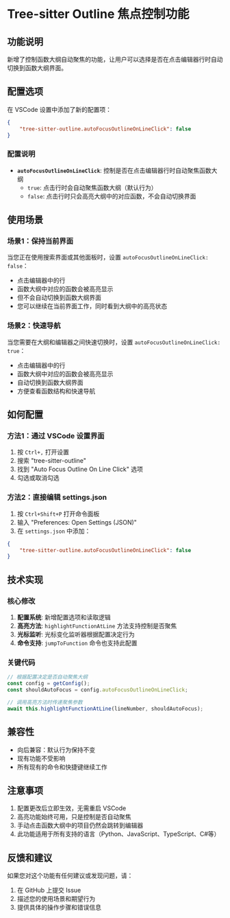# Tree-sitter Outline 焦点控制功能

## 功能说明

新增了控制函数大纲自动聚焦的功能，让用户可以选择是否在点击编辑器行时自动切换到函数大纲界面。

## 配置选项

在 VSCode 设置中添加了新的配置项：

```json
{
    "tree-sitter-outline.autoFocusOutlineOnLineClick": false
}
```

### 配置说明

- **`autoFocusOutlineOnLineClick`**: 控制是否在点击编辑器行时自动聚焦函数大纲
  - `true`: 点击行时会自动聚焦函数大纲（默认行为）
  - `false`: 点击行时只会高亮大纲中的对应函数，不会自动切换界面

## 使用场景

### 场景1：保持当前界面
当您正在使用搜索界面或其他面板时，设置 `autoFocusOutlineOnLineClick: false`：
- 点击编辑器中的行
- 函数大纲中对应的函数会被高亮显示
- 但不会自动切换到函数大纲界面
- 您可以继续在当前界面工作，同时看到大纲中的高亮状态

### 场景2：快速导航
当您需要在大纲和编辑器之间快速切换时，设置 `autoFocusOutlineOnLineClick: true`：
- 点击编辑器中的行
- 函数大纲中对应的函数会被高亮显示
- 自动切换到函数大纲界面
- 方便查看函数结构和快速导航

## 如何配置

### 方法1：通过 VSCode 设置界面
1. 按 `Ctrl+,` 打开设置
2. 搜索 "tree-sitter-outline"
3. 找到 "Auto Focus Outline On Line Click" 选项
4. 勾选或取消勾选

### 方法2：直接编辑 settings.json
1. 按 `Ctrl+Shift+P` 打开命令面板
2. 输入 "Preferences: Open Settings (JSON)"
3. 在 `settings.json` 中添加：
```json
{
    "tree-sitter-outline.autoFocusOutlineOnLineClick": false
}
```

## 技术实现

### 核心修改
1. **配置系统**: 新增配置选项和读取逻辑
2. **高亮方法**: `highlightFunctionAtLine` 方法支持控制是否聚焦
3. **光标监听**: 光标变化监听器根据配置决定行为
4. **命令支持**: `jumpToFunction` 命令也支持此配置

### 关键代码
```typescript
// 根据配置决定是否自动聚焦大纲
const config = getConfig();
const shouldAutoFocus = config.autoFocusOutlineOnLineClick;

// 调用高亮方法时传递聚焦参数
await this.highlightFunctionAtLine(lineNumber, shouldAutoFocus);
```

## 兼容性

- 向后兼容：默认行为保持不变
- 现有功能不受影响
- 所有现有的命令和快捷键继续工作

## 注意事项

1. 配置更改后立即生效，无需重启 VSCode
2. 高亮功能始终可用，只是控制是否自动聚焦
3. 手动点击函数大纲中的项目仍然会跳转到编辑器
4. 此功能适用于所有支持的语言（Python、JavaScript、TypeScript、C#等）

## 反馈和建议

如果您对这个功能有任何建议或发现问题，请：
1. 在 GitHub 上提交 Issue
2. 描述您的使用场景和期望行为
3. 提供具体的操作步骤和错误信息 